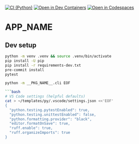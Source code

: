 [![CI (Python)](https://github.com/aj007-art/py-template/actions/workflows/ci.yml/badge.svg)](https://github.com/aj007-art/py-template/actions/workflows/ci.yml) 
[![Open in Dev Containers](https://img.shields.io/badge/-Open%20in%20Dev%20Containers-blue?logo=visualstudiocode)](https://vscode.dev/redirect?url=https://github.com/aj007-art/py-template) 
[![Open in Codespaces](https://github.com/codespaces/badge.svg)](https://github.com/codespaces/new?hide_repo_select=true&repo=OWNER%2FREPO)

# __APP_NAME__

## Dev setup
```bash
python -m venv .venv && source .venv/bin/activate
pip install -U pip
pip install -r requirements-dev.txt
pre-commit install
pytest

python -m __PKG_NAME__.cli EOF 

```bash
# VS Code settings (helpful defaults)
cat > ~/templates/py/.vscode/settings.json <<'EOF'
{
  "python.testing.pytestEnabled": true,
  "python.testing.unittestEnabled": false,
  "python.formatting.provider": "black",
  "editor.formatOnSave": true,
  "ruff.enable": true,
  "ruff.organizeImports": true
}

